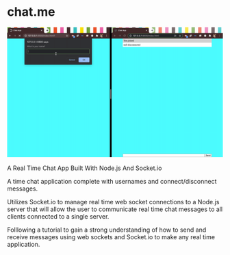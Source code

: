 # chat.me

![](https://github.com/q118/chat.me/blob/master/demo.gif)

A Real Time Chat App Built With Node.js And Socket.io

A time chat application complete with usernames and connect/disconnect messages. 

Utilizes Socket.io to manage real time web socket connections to a Node.js server 
that will allow the user to communicate real time chat messages to all clients connected to a single server.


Folllowing a tutorial to gain a strong understanding of how to send and receive messages using web sockets and Socket.io to make any real time application.
